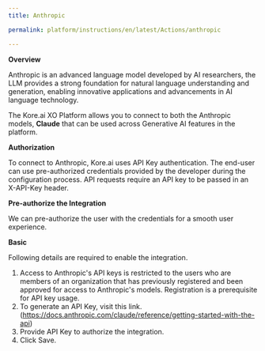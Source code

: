 ```yaml
---
title: Anthropic

permalink: platform/instructions/en/latest/Actions/anthropic

---
```


<base target="_blank">
<container>

**Overview**
 
Anthropic is an advanced language model developed by AI researchers, the LLM provides a strong foundation for natural language understanding and generation, enabling innovative applications and advancements in AI language technology.

The Kore.ai XO Platform allows you to connect to both the Anthropic models, **Claude** that can be used across Generative AI features in the platform.

</container>

<container>

**Authorization**
 
To connect to Anthropic, Kore.ai uses API Key authentication. The end-user can use pre-authorized credentials provided by the developer during the configuration process. API requests require an API key to be passed in an X-API-Key header. 

**Pre-authorize the Integration**
 
 We can pre-authorize the user with the credentials for a smooth user experience.

**Basic**
 
 Following details are required to enable the integration.

1. Access to Anthropic's API keys is restricted to the users who are members of an organization that has previously registered and been approved for access to Anthropic's models. Registration is a prerequisite for API key usage. 
2. To generate an API Key, visit this link.(https://docs.anthropic.com/claude/reference/getting-started-with-the-api)
3. Provide API Key to authorize the integration. 
4. Click Save.

</container>

